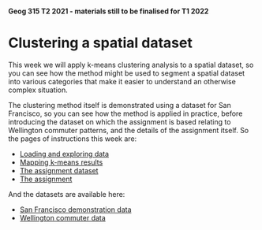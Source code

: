 #### Geog 315 T2 2021 - materials still to be finalised for T1 2022
# Clustering a spatial dataset
This week we will apply k-means clustering analysis to a spatial dataset, so you can see how the method might be used to segment a spatial dataset into various categories that make it easier to understand an otherwise complex situation.

The clustering method itself is demonstrated using a dataset for San Francisco, so you can see how the method is applied in practice, before introducing the dataset on which the assignment is based relating to Wellington commuter patterns, and the details of the assignment itself. So the pages of instructions this week are:

+ [Loading and exploring data](clustering-analysis-01-loading-and-exploring-data.md)
+ [Mapping k-means results](clustering-analysis-02-making-and-mapping-k-means-clusters.md)
+ [The assignment dataset](clustering-analysis-03-wellington-commuter-data.md)
+ [The assignment](clustering-analysis-04-assignment.md)

And the datasets are available here:

+ [San Francisco demonstration data](sf_demo.gpkg?raw=true)
+ [Wellington commuter data](welly-commutes.gpkg?raw=true)
